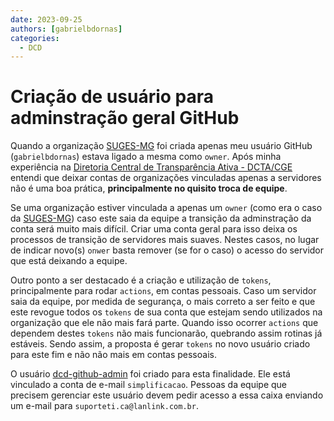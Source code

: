 ```yaml
---
date: 2023-09-25
authors: [gabrielbdornas]
categories:
  - DCD
---
```


# Criação de usuário para adminstração geral GitHub

Quando a organização [SUGES-MG](https://github.com/suges-mg/) foi criada apenas meu usuário GitHub (`gabrielbdornas`) estava ligado a mesma como `owner`.
Após minha experiência na [Diretoria Central de Transparência Ativa - DCTA/CGE](https://cge.mg.gov.br/a-cge/quem-e-quem/subcontroladoria-de-transparencia-e-integridade#:~:text=DIRETORIA%20DE%20TRANSPAR%C3%8ANCIA%20ATIVA) entendi que deixar contas de organizações vinculadas apenas a servidores não é uma boa prática, **principalmente no quisito troca de equipe**.

<!-- more -->

Se uma organização estiver vinculada a apenas um `owner` (como era o caso da [SUGES-MG](https://github.com/suges-mg/)) caso este saia da equipe a transição da adminstração da conta será muito mais difícil.
Criar uma conta geral para isso deixa os processos de transição de servidores mais suaves.
Nestes casos, no lugar de indicar novo(s) `onwer` basta remover (se for o caso) o acesso do servidor que está deixando a equipe.

Outro ponto a ser destacado é a criação e utilização de `tokens`, principalmente para rodar `actions`, em contas pessoais.
Caso um servidor saia da equipe, por medida de segurança, o mais correto a ser feito e que este revogue todos os `tokens` de sua conta que estejam sendo utilizados na organização que ele não mais fará parte.
Quando isso ocorrer `actions` que dependem destes `tokens` não mais funcionarão, quebrando assim rotinas já estáveis.
Sendo assim, a proposta é gerar `tokens` no novo usuário criado para este fim e não não mais em contas pessoais.

O usuário [dcd-github-admin](https://github.com/dcd-github-admin) foi criado para esta finalidade.
Ele está vinculado a conta de e-mail `simplificacao`.
Pessoas da equipe que precisem gerenciar este usuário devem pedir acesso a essa caixa enviando um e-mail para `suporteti.ca@lanlink.com.br`.
